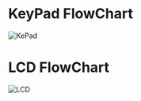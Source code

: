 # KeyPad FlowChart
![KePad](https://user-images.githubusercontent.com/81022693/122410596-5a25ee00-cf84-11eb-8a04-753e94235211.jpg)
# LCD FlowChart
![LCD](https://user-images.githubusercontent.com/81022693/122093326-42772a00-ce0b-11eb-804e-d2be3acdfdec.jpg)
